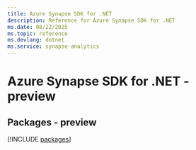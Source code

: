 ```yaml
---
title: Azure Synapse SDK for .NET
description: Reference for Azure Synapse SDK for .NET
ms.date: 08/22/2025
ms.topic: reference
ms.devlang: dotnet
ms.service: synapse-analytics
---
```

# Azure Synapse SDK for .NET - preview
## Packages - preview
[!INCLUDE [packages](synapse-index.md)]